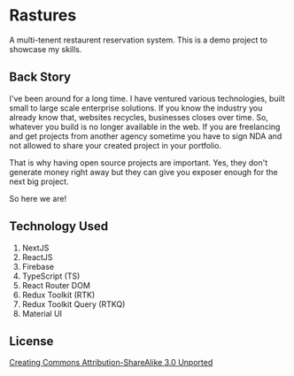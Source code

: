 # Rastures

A multi-tenent restaurent reservation system. This is a demo project to showcase my skills.

## Back Story

I've been around for a long time. I have ventured various technologies, built small to large scale enterprise solutions. If you know the industry you already know that, websites recycles, businesses closes over time. So, whatever you build is no longer available in the web. If you are freelancing and get projects from another agency sometime you have to sign NDA and not allowed to share your created project in your portfolio.

That is why having open source projects are important. Yes, they don't generate money right away but they can give you exposer enough for the next big project.

So here we are!


## Technology Used

1. NextJS
2. ReactJS
3. Firebase
4. TypeScript (TS)
5. React Router DOM
6. Redux Toolkit (RTK)
7. Redux Toolkit Query (RTKQ)
8. Material UI

## License

[Creating Commons Attribution-ShareAlike 3.0 Unported](https://creativecommons.org/licenses/by-sa/3.0/)
